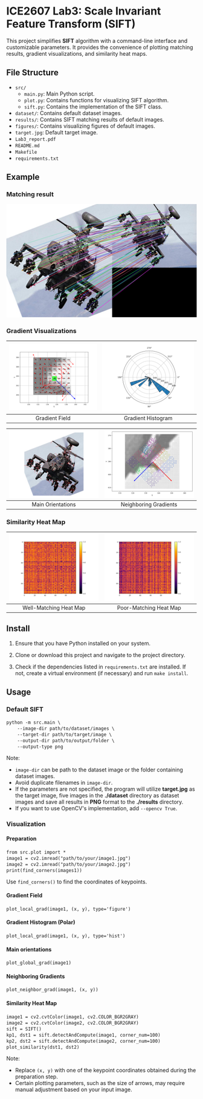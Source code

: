 # ICE2607 Lab3: Scale Invariant Feature Transform (SIFT)

This project simplifies **SIFT** algorithm with a command-line interface and customizable parameters. It provides the convenience of plotting matching results, gradient visualizations, and similarity heat maps.

## File Structure

- `src/`
    - `main.py`: Main Python script.
    - `plot.py`: Contains functions for visualizing SIFT algorithm.
    - `sift.py`: Contains the implementation of the SIFT class.
- `dataset/`: Contains default dataset images.
- `results/`: Contains SIFT matching results of default images.
- `figures/`: Contains visualizing figures of default images.
- `target.jpg`: Default target image.
- `Lab3_report.pdf`
- `README.md`
- `Makefile`
- `requirements.txt`

## Example

### Matching result

![Example](results/3-mySIFT.png)

### Gradient Visualizations

| ![Gradient Field](figures/local_grad.png) | ![Gradient Histogram](figures/local_hist.png) |
|:--:|:--:|
| Gradient Field | Gradient Histogram |

| ![Main Orientations](figures/global_grad.png) | ![Neighboring Gradients](figures/neighbour_grad_magn.png)
|:--:|:--:|
| Main Orientations | Neighboring Gradients |

### Similarity Heat Map

| ![Heat Map1](figures/similarity3.png) | ![Heat Map2](figures/similarity2.png) |
|:--:|:--:|
| Well-Matching Heat Map | Poor-Matching Heat Map

## Install

1. Ensure that you have Python installed on your system.

2. Clone or download this project and navigate to the project directory.

3. Check if the dependencies listed in `requirements.txt` are installed. If not, create a virtual environment (if necessary) and run `make install`.

## Usage

### Default SIFT

```
python -m src.main \
    --image-dir path/to/dataset/images \
    --target-dir path/to/target/image \
    --output-dir path/to/output/folder \
    --output-type png
```

Note:
- `image-dir` can be path to the dataset image or the folder containing dataset images.
- Avoid duplicate filenames in `image-dir`.
- If the parameters are not specified, the program will utilize **target.jpg** as the target image, five images in the **./dataset** directory as dataset images and save all results in **PNG** format to the **./results** directory.
- If you want to use OpenCV's implementation, add `--opencv True`.

### Visualization

#### Preparation
```
from src.plot import *
image1 = cv2.imread("path/to/your/image1.jpg")
image2 = cv2.imread("path/to/your/image2.jpg")
print(find_corners(images1))
```
Use `find_corners()` to find the coordinates of keypoints.

#### Gradient Field
```
plot_local_grad(image1, (x, y), type='figure')
```

#### Gradient Histogram (Polar)
```
plot_local_grad(image1, (x, y), type='hist')
```

#### Main orientations
```
plot_global_grad(image1)
```

#### Neighboring Gradients
```
plot_neighbor_grad(image1, (x, y))
```

#### Similarity Heat Map
```
image1 = cv2.cvtColor(image1, cv2.COLOR_BGR2GRAY)
image2 = cv2.cvtColor(image2, cv2.COLOR_BGR2GRAY)
sift = SIFT()
kp1, dst1 = sift.detectAndCompute(image1, corner_num=100)
kp2, dst2 = sift.detectAndCompute(image2, corner_num=100)
plot_similarity(dst1, dst2)
```

Note:
- Replace `(x, y)` with one of the keypoint coordinates obtained during the preparation step.
- Certain plotting parameters, such as the size of arrows, may require manual adjustment based on your input image.